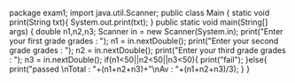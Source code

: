 package exam1;
import java.util.Scanner;
public class Main {
    static void print(String txt){
        System.out.print(txt);
    }
    public static void main(String[] args) {
        double n1,n2,n3;
        Scanner in = new Scanner(System.in);
        print("Enter your first grade grades : ");
        n1 = in.nextDouble();
        print("Enter your second grade grades : ");
        n2 = in.nextDouble();
        print("Enter your third grade grades : ");
        n3 = in.nextDouble();
        if(n1<50||n2<50||n3<50){
            print("fail");
        }else{
            print("passed \nTotal : "+(n1+n2+n3)+"\nAv : "+(n1+n2+n3)/3);
        }
    }

